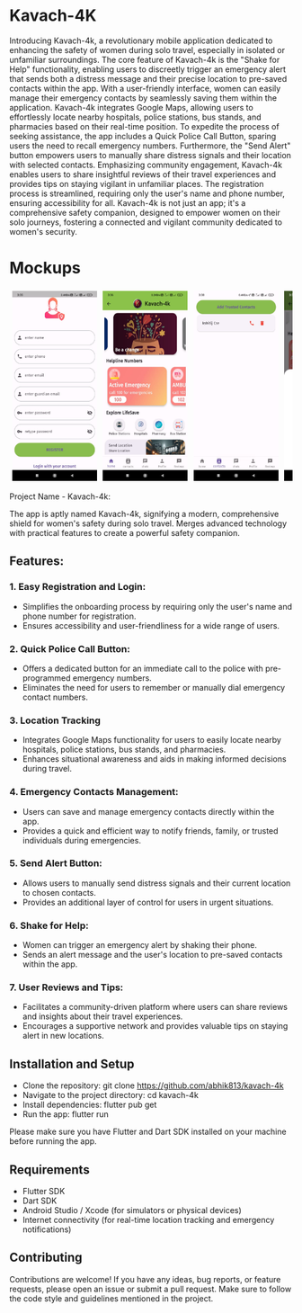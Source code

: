 # Kavach-4K

Introducing Kavach-4k, a revolutionary mobile application dedicated to enhancing the safety of women during solo travel, especially in isolated or unfamiliar surroundings. The core feature of Kavach-4k is the "Shake for Help" functionality, enabling users to discreetly trigger an emergency alert that sends both a distress message and their precise location to pre-saved contacts within the app. With a user-friendly interface, women can easily manage their emergency contacts by seamlessly saving them within the application. Kavach-4k integrates Google Maps, allowing users to effortlessly locate nearby hospitals, police stations, bus stands, and pharmacies based on their real-time position. To expedite the process of seeking assistance, the app includes a Quick Police Call Button, sparing users the need to recall emergency numbers. Furthermore, the "Send Alert" button empowers users to manually share distress signals and their location with selected contacts. Emphasizing community engagement, Kavach-4k enables users to share insightful reviews of their travel experiences and provides tips on staying vigilant in unfamiliar places. The registration process is streamlined, requiring only the user's name and phone number, ensuring accessibility for all. Kavach-4k is not just an app; it's a comprehensive safety companion, designed to empower women on their solo journeys, fostering a connected and vigilant community dedicated to women's security.

<!-- # Screenshots
<div><img src="./assets/image/screenshot.jpg"></div> -->

# Mockups
<div style="display: flex; flex-direction: row; overflow-x: scroll;">
    <img src="./assets/WhatsApp Image 2024-01-17 at 18.52.50_a4126507.jpg" style="width: 30%; margin: 1%;">
    <img src="./assets/WhatsApp Image 2024-01-17 at 18.52.49_161f68a0.jpg" style="width: 30%; margin: 1%;">
    <img src="./assets/WhatsApp Image 2024-01-17 at 18.52.48_f6af7254.jpg" style="width: 30%; margin: 1%;">
    <img src="./assets/WhatsApp Image 2024-01-17 at 18.52.48_f3fe9b1a.jpg" style="width: 30%; margin: 1%;">
    <img src="./assets/WhatsApp Image 2024-01-17 at 18.52.47_38c45708.jpg" style="width: 30%; margin: 1%;">
    <img src="./assets/WhatsApp Image 2024-01-17 at 18.52.50_63870424.jpg" style="width: 30%; margin: 1%;">
</div>


Project Name - Kavach-4k:

The app is aptly named Kavach-4k, signifying a modern, comprehensive shield for women's safety during solo travel.
Merges advanced technology with practical features to create a powerful safety companion.

## Features:

### 1. Easy Registration and Login:
- Simplifies the onboarding process by requiring only the user's name and phone number for registration.
- Ensures accessibility and user-friendliness for a wide range of users.


### 2. Quick Police Call Button:
- Offers a dedicated button for an immediate call to the police with pre-programmed emergency numbers.
- Eliminates the need for users to remember or manually dial emergency contact numbers.


### 3. Location Tracking
- Integrates Google Maps functionality for users to easily locate nearby hospitals, police stations, bus stands, and pharmacies.
- Enhances situational awareness and aids in making informed decisions during travel.


### 4. Emergency Contacts Management:

- Users can save and manage emergency contacts directly within the app.
- Provides a quick and efficient way to notify friends, family, or trusted individuals during emergencies.


### 5. Send Alert Button:
- Allows users to manually send distress signals and their current location to chosen contacts.
- Provides an additional layer of control for users in urgent situations.


### 6. Shake for Help:
- Women can trigger an emergency alert by shaking their phone.
- Sends an alert message and the user's location to pre-saved contacts within the app.


### 7. User Reviews and Tips:
- Facilitates a community-driven platform where users can share reviews and insights about their travel experiences.
- Encourages a supportive network and provides valuable tips on staying alert in new locations.



## Installation and Setup

- Clone the repository:
git clone https://github.com/abhik813/kavach-4k
- Navigate to the project directory:
cd kavach-4k
- Install dependencies:
flutter pub get
- Run the app:
flutter run

Please make sure you have Flutter and Dart SDK installed on your machine before running the app.

## Requirements

- Flutter SDK
- Dart SDK
- Android Studio / Xcode (for simulators or physical devices)
- Internet connectivity (for real-time location tracking and emergency notifications)

## Contributing

Contributions are welcome! If you have any ideas, bug reports, or feature requests, please open an issue or submit a pull request. Make sure to follow the code style and guidelines mentioned in the project.

